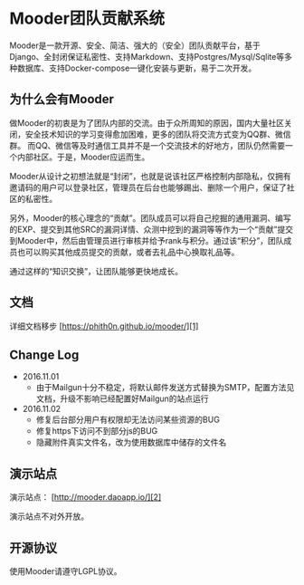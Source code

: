 # Mooder团队贡献系统

Mooder是一款开源、安全、简洁、强大的（安全）团队贡献平台，基于Django、全封闭保证私密性、支持Markdown、支持Postgres/Mysql/Sqlite等多种数据库、支持Docker-compose一键化安装与更新，易于二次开发。

## 为什么会有Mooder

做Mooder的初衷是为了团队内部的交流。由于众所周知的原因，国内大量社区关闭，安全技术知识的学习变得愈加困难，更多的团队将交流方式变为QQ群、微信群。
而QQ、微信等及时通信工具并不是一个交流技术的好地方，团队仍然需要一个内部社区。于是，Mooder应运而生。

Mooder从设计之初想法就是“封闭”，也就是说该社区严格控制内部隐私，仅拥有邀请码的用户可以登录社区，管理员在后台也能够踢出、删除一个用户，保证了社区的私密性。

另外，Mooder的核心理念的“贡献”。团队成员可以将自己挖掘的通用漏洞、编写的EXP、提交到其他SRC的漏洞详情、众测中挖到的漏洞等等作为一个“贡献”提交到Mooder中，然后由管理员进行审核并给予rank与积分。通过该“积分”，团队成员也可以购买其他成员提交的贡献，或者去礼品中心换取礼品等。

通过这样的“知识交换”，让团队能够更快地成长。

## 文档

详细文档移步 [https://phith0n.github.io/mooder/][1]

## Change Log

- 2016.11.01
  - 由于Mailgun十分不稳定，将默认邮件发送方式替换为SMTP，配置方法见文档，升级不影响已经配置好Mailgun的站点运行
- 2016.11.02
  - 修复后台部分用户有权限却无法访问某些资源的BUG
  - 修复https下访问不到部分js的BUG
  - 隐藏附件真实文件名，改为使用数据库中储存的文件名

## 演示站点

演示站点： [http://mooder.daoapp.io/][2]

演示站点不对外开放。

## 开源协议

使用Mooder请遵守LGPL协议。

[1]: https://phith0n.github.io/mooder/
[2]: http://mooder.daoapp.io/